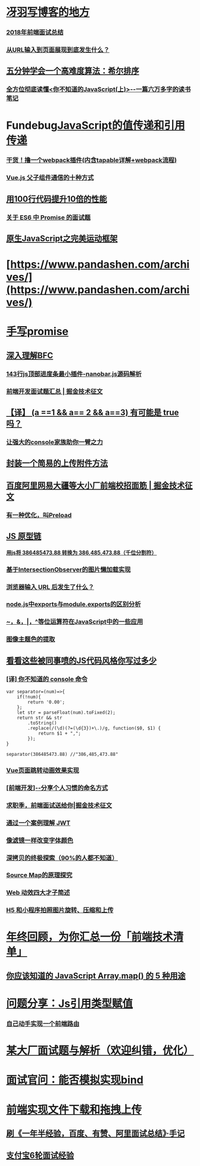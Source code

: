 # [冴羽写博客的地方](https://github.com/mqyqingfeng/Blog)
### [2018年前端面试总结](https://juejin.im/post/5bee888fe51d4557fe34e356)
### [从URL输入到页面展现到底发生什么？](https://juejin.im/post/5bf3ad55f265da61682afc9b)
## [五分钟学会一个高难度算法：希尔排序](https://juejin.im/post/5bf9f2285188256b0f5832a0)
### [全方位彻底读懂<你不知道的JavaScript(上)>--一篇六万多字的读书笔记](https://juejin.im/post/5bfaa2e26fb9a04a0440b0e4)
# Fundebug[JavaScript的值传递和引用传递](https://juejin.im/post/5beb934df265da61797460fd)
### [干货！撸一个webpack插件(内含tapable详解+webpack流程)](https://juejin.im/post/5beb8875e51d455e5c4dd83f)
### [Vue.js 父子组件通信的十种方式](https://juejin.im/post/5bd18c72e51d455e3f6e4334)
## [用100行代码提升10倍的性能](https://juejin.im/post/5bec223f5188250c102116b5)
### [关于 ES6 中 Promise 的面试题](https://juejin.im/post/5bd697cfe51d454c791cd1d5)
## [原生JavaScript之完美运动框架](https://juejin.im/post/5bd45cc3e51d4535115c7e41)
# [https://www.pandashen.com/archives/](https://www.pandashen.com/archives/)
# [手写promise](https://juejin.im/post/5bc7d9bef265da0af879a293)
## [深入理解BFC](https://juejin.im/post/5bc33d0d6fb9a05d1658afc7)
### [143行js顶部进度条最小插件-nanobar.js源码解析](https://juejin.im/post/5bcdb745e51d4536c65d1f27)
### [前端开发面试题汇总 | 掘金技术征文](https://juejin.im/post/5ba6e77e6fb9a05d0b14359b)
## [【译】 (a ==1 && a== 2 && a==3) 有可能是 true 吗？](http://elevenbeans.github.io/2018/01/23/nothing-is-impossible-for-javascript/)
### [让强大的console家族助你一臂之力](https://juejin.im/post/5b586ec06fb9a04fc436c9b3)
## [封装一个简易的上传附件方法](https://juejin.im/post/5bbc5619e51d450e8377b230)
## [百度阿里网易大疆等大小厂前端校招面筋 | 掘金技术征文](https://juejin.im/post/5bb470295188255c5e66f88f)
### [有一种优化，叫Preload](https://mp.weixin.qq.com/s?__biz=MzUxMTcwOTM4Mg==&mid=2247484163&idx=1&sn=16b9c907971683dd61cee251adcde79b&chksm=f96edaaace1953bcaf65a1adcf30b6d3dd66cf7b648ae59c4bf807d3f8bf460d5cd638e54ca1&token=946370022&lang=zh_CN#rd)
## [JS 原型链](https://github.com/libin1991/libin_Blog/issues/657)
#### [用js将 386485473.88 转换为 386,485,473.88（千位分割符） ](https://www.seoxiehui.cn/article-71899-1.html)
### [基于IntersectionObserver的图片懒加载实现](https://juejin.im/post/5bbc60e8f265da0af609cd04)
### [浏览器输入 URL 后发生了什么？](https://zhuanlan.zhihu.com/p/43369093)
### [node.js中exports与module.exports的区别分析](https://juejin.im/post/5bc82e485188255c42585c02)
### [~，&，|，^等位运算符在JavaScript中的一些应用](https://juejin.im/post/5bc42c5c6fb9a05d3a4b5f59)
### [图像主题色的提取](https://juejin.im/post/5bc84159e51d450ea1329d6c)
## [看看这些被同事喷的JS代码风格你写过多少](https://juejin.im/post/5becf928f265da61380ec986)
### [[译] 你不知道的 console 命令](https://juejin.im/post/5bf64218e51d45194266acb7)
```
var separator=(num)=>{
	if(!num){
		return '0.00';
	};
	let str = parseFloat(num).toFixed(2);
	return str && str
		.toString()
		.replace(/(\d)(?=(\d{3})+\.)/g, function($0, $1) {
			return $1 + ",";
		});
}

separator(386485473.88) //"386,485,473.88"
```
### [Vue页面跳转动画效果实现](https://juejin.im/post/5ba358a56fb9a05d2068401d)
### [[前端开发]--分享个人习惯的命名方式](https://juejin.im/post/5b6ad6b0e51d4519171766e2)
### [求职季，前端面试送给你|掘金技术征文](https://juejin.im/post/5ba4584df265da0ab719a93d)
### [通过一个案例理解 JWT](https://juejin.im/post/5ba37c50e51d450e664b3fc3)
### [像滤镜一样改变字体颜色](https://juejin.im/post/5ba27b25e51d450e4b1bf4ba)
### [深拷贝的终极探索（90%的人都不知道）](https://juejin.im/post/5bc1ae9be51d450e8b140b0c)
### [Source Map的原理探究](https://blog.fundebug.com/2018/10/12/understanding_frontend_source_map/)
### [Web 动效四大才子简述](https://juejin.im/post/5bc58bd9e51d450e721108a4)
### [H5 和小程序拍照图片旋转、压缩和上传](https://juejin.im/post/5baf4a04e51d450ea52fd9a4)
# [年终回顾，为你汇总一份「前端技术清单」](https://juejin.im/post/5bdfb387e51d452c8e0aa902)
## [你应该知道的 JavaScript Array.map() 的 5 种用途](https://www.css88.com/archives/10024)
# [问题分享：Js引用类型赋值](https://juejin.im/post/5becd0e9e51d4543cd17310c)
### [自己动手实现一个前端路由](https://juejin.im/post/5bf16b506fb9a049b22178b4)
# [某大厂面试题与解析（欢迎纠错，优化）](https://juejin.im/post/5be2fcd7f265da616d53aad0)
# [面试官问：能否模拟实现bind](https://juejin.im/post/5bec4183f265da616b1044d7)
# [前端实现文件下载和拖拽上传](https://juejin.im/post/5bf543d851882518eb1f5cc4)
## [刷《一年半经验，百度、有赞、阿里面试总结》·手记](https://juejin.im/post/5bfff5086fb9a049c84f2d24#heading-6)
## [支付宝6轮面试经验](https://juejin.im/post/5c0a90b1518825666808d1c5)
